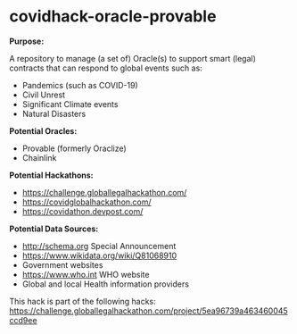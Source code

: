 # covidhack-oracle-provable

**Purpose:**

A repository to manage (a set of) Oracle(s) to support smart (legal) contracts that can respond to global events such as:
* Pandemics (such as COVID-19)
* Civil Unrest
* Significant Climate events
* Natural Disasters

**Potential Oracles:**
* Provable (formerly Oraclize)
* Chainlink

**Potential Hackathons:**

* https://challenge.globallegalhackathon.com/
* https://covidglobalhackathon.com/
* https://covidathon.devpost.com/

**Potential Data Sources:**

* http://schema.org Special Announcement
* https://www.wikidata.org/wiki/Q81068910
* Government websites
* https://www.who.int WHO website 
* Global and local Health information providers

This hack is part of the following hacks:
https://challenge.globallegalhackathon.com/project/5ea96739a463460045ccd9ee
